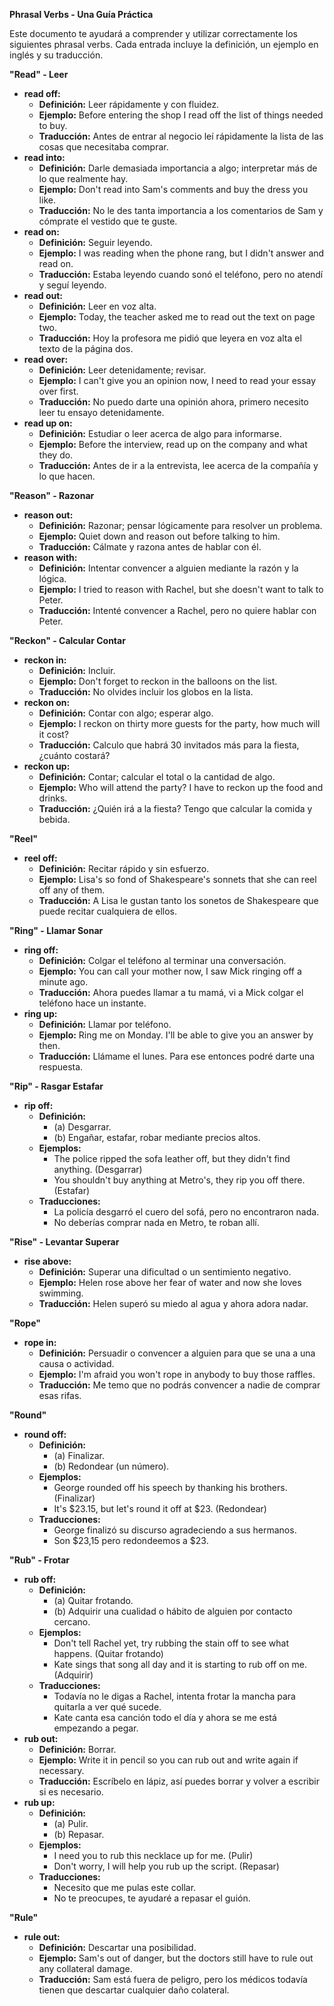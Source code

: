 

**Phrasal Verbs - Una Guía Práctica**

Este documento te ayudará a comprender y utilizar correctamente los siguientes phrasal verbs. Cada entrada incluye la definición, un ejemplo en inglés y su traducción.

**"Read" - Leer**

*   **read off:**
    *   **Definición:** Leer rápidamente y con fluidez.
    *   **Ejemplo:** Before entering the shop I read off the list of things needed to buy.
    *   **Traducción:** Antes de entrar al negocio leí rápidamente la lista de las cosas que necesitaba comprar.
*   **read into:**
    *   **Definición:** Darle demasiada importancia a algo; interpretar más de lo que realmente hay.
    *   **Ejemplo:** Don't read into Sam's comments and buy the dress you like.
    *   **Traducción:** No le des tanta importancia a los comentarios de Sam y cómprate el vestido que te guste.
*   **read on:**
    *   **Definición:** Seguir leyendo.
    *   **Ejemplo:** I was reading when the phone rang, but I didn't answer and read on.
    *   **Traducción:** Estaba leyendo cuando sonó el teléfono, pero no atendí y seguí leyendo.
*   **read out:**
    *   **Definición:** Leer en voz alta.
    *   **Ejemplo:** Today, the teacher asked me to read out the text on page two.
    *   **Traducción:** Hoy la profesora me pidió que leyera en voz alta el texto de la página dos.
*   **read over:**
    *   **Definición:** Leer detenidamente; revisar.
    *   **Ejemplo:** I can't give you an opinion now, I need to read your essay over first.
    *   **Traducción:** No puedo darte una opinión ahora, primero necesito leer tu ensayo detenidamente.
*   **read up on:**
    *   **Definición:** Estudiar o leer acerca de algo para informarse.
    *   **Ejemplo:** Before the interview, read up on the company and what they do.
    *   **Traducción:** Antes de ir a la entrevista, lee acerca de la compañía y lo que hacen.

**"Reason" - Razonar**

*   **reason out:**
    *   **Definición:** Razonar; pensar lógicamente para resolver un problema.
    *   **Ejemplo:** Quiet down and reason out before talking to him.
    *   **Traducción:** Cálmate y razona antes de hablar con él.
*   **reason with:**
    *   **Definición:** Intentar convencer a alguien mediante la razón y la lógica.
    *   **Ejemplo:** I tried to reason with Rachel, but she doesn't want to talk to Peter.
    *   **Traducción:** Intenté convencer a Rachel, pero no quiere hablar con Peter.

**"Reckon" - Calcular Contar**

*   **reckon in:**
    *   **Definición:** Incluir.
    *   **Ejemplo:** Don't forget to reckon in the balloons on the list.
    *   **Traducción:** No olvides incluir los globos en la lista.
*   **reckon on:**
    *   **Definición:** Contar con algo; esperar algo.
    *   **Ejemplo:** I reckon on thirty more guests for the party, how much will it cost?
    *   **Traducción:** Calculo que habrá 30 invitados más para la fiesta, ¿cuánto costará?
*   **reckon up:**
    *   **Definición:** Contar; calcular el total o la cantidad de algo.
    *   **Ejemplo:** Who will attend the party? I have to reckon up the food and drinks.
    *   **Traducción:** ¿Quién irá a la fiesta? Tengo que calcular la comida y bebida.

**"Reel"**

*   **reel off:**
    *   **Definición:** Recitar rápido y sin esfuerzo.
    *   **Ejemplo:** Lisa's so fond of Shakespeare's sonnets that she can reel off any of them.
    *   **Traducción:** A Lisa le gustan tanto los sonetos de Shakespeare que puede recitar cualquiera de ellos.

**"Ring" - Llamar Sonar**

*   **ring off:**
    *   **Definición:** Colgar el teléfono al terminar una conversación.
    *   **Ejemplo:** You can call your mother now, I saw Mick ringing off a minute ago.
    *   **Traducción:** Ahora puedes llamar a tu mamá, vi a Mick colgar el teléfono hace un instante.
*   **ring up:**
    *   **Definición:** Llamar por teléfono.
    *   **Ejemplo:** Ring me on Monday. I'll be able to give you an answer by then.
    *   **Traducción:** Llámame el lunes. Para ese entonces podré darte una respuesta.

**"Rip" - Rasgar Estafar**

*   **rip off:**
    *   **Definición:**
        *   (a) Desgarrar.
        *   (b) Engañar, estafar, robar mediante precios altos.
    *   **Ejemplos:**
        *   The police ripped the sofa leather off, but they didn't find anything. (Desgarrar)
        *   You shouldn't buy anything at Metro's, they rip you off there. (Estafar)
    *   **Traducciones:**
        *   La policía desgarró el cuero del sofá, pero no encontraron nada.
        *   No deberías comprar nada en Metro, te roban allí.

**"Rise" - Levantar Superar**

*   **rise above:**
    *   **Definición:** Superar una dificultad o un sentimiento negativo.
    *   **Ejemplo:** Helen rose above her fear of water and now she loves swimming.
    *   **Traducción:** Helen superó su miedo al agua y ahora adora nadar.

**"Rope"**

*   **rope in:**
    *   **Definición:** Persuadir o convencer a alguien para que se una a una causa o actividad.
    *   **Ejemplo:** I'm afraid you won't rope in anybody to buy those raffles.
    *   **Traducción:** Me temo que no podrás convencer a nadie de comprar esas rifas.

**"Round"**

*   **round off:**
    *   **Definición:**
        *   (a) Finalizar.
        *   (b) Redondear (un número).
    *   **Ejemplos:**
        *   George rounded off his speech by thanking his brothers. (Finalizar)
        *   It's $23.15, but let's round it off at $23. (Redondear)
    *   **Traducciones:**
        *   George finalizó su discurso agradeciendo a sus hermanos.
        *   Son $23,15 pero redondeemos a $23.

**"Rub" - Frotar**

*   **rub off:**
    *   **Definición:**
        *   (a) Quitar frotando.
        *   (b) Adquirir una cualidad o hábito de alguien por contacto cercano.
    *   **Ejemplos:**
        *   Don't tell Rachel yet, try rubbing the stain off to see what happens. (Quitar frotando)
        *   Kate sings that song all day and it is starting to rub off on me. (Adquirir)
    *   **Traducciones:**
        *   Todavía no le digas a Rachel, intenta frotar la mancha para quitarla a ver qué sucede.
        *   Kate canta esa canción todo el día y ahora se me está empezando a pegar.
*   **rub out:**
    *   **Definición:** Borrar.
    *   **Ejemplo:** Write it in pencil so you can rub out and write again if necessary.
    *   **Traducción:** Escríbelo en lápiz, así puedes borrar y volver a escribir si es necesario.
*   **rub up:**
    *   **Definición:**
        *   (a) Pulir.
        *   (b) Repasar.
    *   **Ejemplos:**
        *   I need you to rub this necklace up for me. (Pulir)
        *   Don't worry, I will help you rub up the script. (Repasar)
    *   **Traducciones:**
        *   Necesito que me pulas este collar.
        *   No te preocupes, te ayudaré a repasar el guión.

**"Rule"**

*   **rule out:**
    *   **Definición:** Descartar una posibilidad.
    *   **Ejemplo:** Sam's out of danger, but the doctors still have to rule out any collateral damage.
    *   **Traducción:** Sam está fuera de peligro, pero los médicos todavía tienen que descartar cualquier daño colateral.
